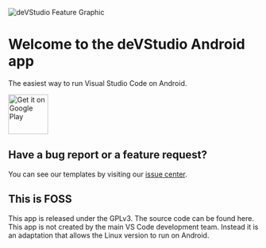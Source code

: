 ![deVStudio Feature Graphic](https://raw.githubusercontent.com/CypherpunkArmory/deVStudio/master/app/src/main/ic_main_launcher-playstore.png)

# Welcome to the deVStudio Android app

The easiest way to run Visual Studio Code on Android.

[<img src="https://play.google.com/intl/en_us/badges/images/generic/en-play-badge.png"
     alt="Get it on Google Play"
     height="80">](https://play.google.com/store/apps/details?id=tech.ula.devstudio)
     
## Have a bug report or a feature request?
You can see our templates by visiting our [issue center](https://github.com/CypherpunkArmory/deVStudio/issues).

## This is FOSS
This app is released under the GPLv3.  The source code can be found here.
This app is not created by the main VS Code development team.  Instead it is an adaptation that allows the Linux version to run on Android.
